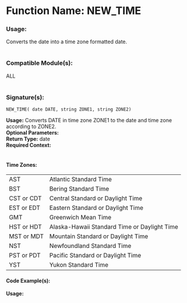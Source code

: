 # Function Name: NEW_TIME

### Usage:
Converts the date into a time zone formatted date.
<br><br>

### Compatible Module(s):
ALL
<br><br>

### Signature(s):

```
NEW_TIME( date DATE, string ZONE1, string ZONE2)
```
**Usage:** Converts DATE in time zone ZONE1 to the date and time zone according to ZONE2.<br>
**Optional Parameters:**<br>
**Return Type:** date<br>
**Required Context:**<br>
<br>

#### Time Zones:
<table width="80%">
	<tr>
		<td>AST</td>
		<td>Atlantic Standard Time</td>
	</tr>
	<tr>
		<td>BST</td>
		<td>Bering Standard Time</td>
	</tr>
	<tr>
		<td>CST or CDT</td>
		<td>Central Standard or Daylight Time</td>
	</tr>
	<tr>
		<td>EST or EDT</td>
		<td>Eastern Standard or Daylight Time</td>
	</tr>
	<tr>
		<td>GMT</td>
		<td>Greenwich Mean Time</td>
	</tr>
	<tr>
		<td>HST or HDT</td>
		<td> Alaska-Hawaii Standard Time or Daylight Time</td>
	</tr>
	<tr>
		<td>MST or MDT</td>
		<td>Mountain Standard or Daylight Time</td>
	</tr>
	<tr>
		<td>NST</td>
		<td>Newfoundland Standard Time</td>
	</tr>
	<tr>
		<td>PST or PDT</td>
		<td>Pacific Standard or Daylight Time</td>
	</tr>
	<tr>
		<td>YST</td>
		<td>Yukon Standard Time</td>
	</tr>
</table>

#### Code Example(s):
**Usage:**<br>


```

```